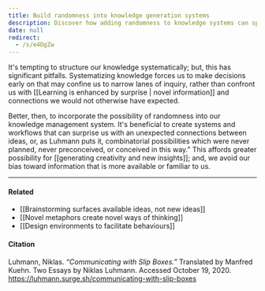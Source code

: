 ```yaml
---
title: Build randomness into knowledge generation systems
description: Discover how adding randomness to knowledge systems can spark creativity and reveal unexpected connections, avoiding narrow thinking and boosting new insights.
date: null
redirect:
  - /s/e4DgZw
---
```


It's tempting to structure our knowledge systematically; but, this has significant pitfalls. Systematizing knowledge forces us to make decisions early on that may confine us to narrow lanes of inquiry, rather than confront us with [[Learning is enhanced by surprise | novel information]] and connections we would not otherwise have expected.

Better, then, to incorporate the possibility of randomness into our knowledge management system. It's beneficial to create systems and workflows that can surprise us with an unexpected connections between ideas, or, as Luhmann puts it, combinatorial possibilities which were never planned, never preconceived, or conceived in this way." This affords greater possibility for [[generating creativity and new insights]]; and, we avoid our bias toward information that is more available or familiar to us.

---

#### Related

- [[Brainstorming surfaces available ideas, not new ideas]]
- [[Novel metaphors create novel ways of thinking]]
- [[Design environments to facilitate behaviours]]

#### Citation

Luhmann, Niklas. _“Communicating with Slip Boxes.”_ Translated by Manfred Kuehn. Two Essays by Niklas Luhmann. Accessed October 19, 2020. https://luhmann.surge.sh/communicating-with-slip-boxes
